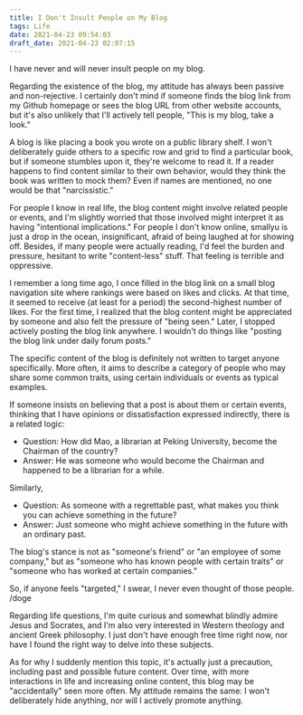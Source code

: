 ```yaml
---
title: I Don't Insult People on My Blog
tags: Life
date: 2021-04-23 09:54:03
draft_date: 2021-04-23 02:07:15
---
```


I have never and will never insult people on my blog.

Regarding the existence of the blog, my attitude has always been passive and non-rejective. I certainly don't mind if someone finds the blog link from my Github homepage or sees the blog URL from other website accounts, but it's also unlikely that I'll actively tell people, "This is my blog, take a look."

A blog is like placing a book you wrote on a public library shelf. I won't deliberately guide others to a specific row and grid to find a particular book, but if someone stumbles upon it, they're welcome to read it. If a reader happens to find content similar to their own behavior, would they think the book was written to mock them? Even if names are mentioned, no one would be that "narcissistic."

For people I know in real life, the blog content might involve related people or events, and I'm slightly worried that those involved might interpret it as having "intentional implications." For people I don't know online, smallyu is just a drop in the ocean, insignificant, afraid of being laughed at for showing off. Besides, if many people were actually reading, I'd feel the burden and pressure, hesitant to write "content-less" stuff. That feeling is terrible and oppressive.

I remember a long time ago, I once filled in the blog link on a small blog navigation site where rankings were based on likes and clicks. At that time, it seemed to receive (at least for a period) the second-highest number of likes. For the first time, I realized that the blog content might be appreciated by someone and also felt the pressure of "being seen." Later, I stopped actively posting the blog link anywhere. I wouldn't do things like "posting the blog link under daily forum posts."

The specific content of the blog is definitely not written to target anyone specifically. More often, it aims to describe a category of people who may share some common traits, using certain individuals or events as typical examples.

If someone insists on believing that a post is about them or certain events, thinking that I have opinions or dissatisfaction expressed indirectly, there is a related logic:

- Question: How did Mao, a librarian at Peking University, become the Chairman of the country?
- Answer: He was someone who would become the Chairman and happened to be a librarian for a while.

Similarly,

- Question: As someone with a regrettable past, what makes you think you can achieve something in the future?
- Answer: Just someone who might achieve something in the future with an ordinary past.

The blog's stance is not as "someone's friend" or "an employee of some company," but as "someone who has known people with certain traits" or "someone who has worked at certain companies."

So, if anyone feels "targeted," I swear, I never even thought of those people. /doge

Regarding life questions, I'm quite curious and somewhat blindly admire Jesus and Socrates, and I'm also very interested in Western theology and ancient Greek philosophy. I just don't have enough free time right now, nor have I found the right way to delve into these subjects.

As for why I suddenly mention this topic, it's actually just a precaution, including past and possible future content. Over time, with more interactions in life and increasing online content, this blog may be "accidentally" seen more often. My attitude remains the same: I won't deliberately hide anything, nor will I actively promote anything.
